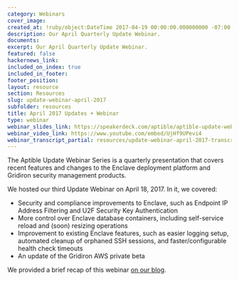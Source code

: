 ```yaml
---
category: Webinars
cover_image:
created_at: !ruby/object:DateTime 2017-04-19 00:00:00.000000000 -07:00
description: Our April Quarterly Update Webinar.
documents:
excerpt: Our April Quarterly Update Webinar.
featured: false
hackernews_link:
included_on_index: true
included_in_footer:
footer_position:
layout: resource
section: Resources
slug: update-webinar-april-2017
subfolder: resources
title: April 2017 Updates + Webinar
type: webinar
webinar_slides_link: https://speakerdeck.com/aptible/aptible-update-webinar-series-april-2017
webinar_video_link: https://www.youtube.com/embed/UjHf9UPevi4
webinar_transcript_partial: resources/update-webinar-april-2017-transcript
---
```


The Aptible Update Webinar Series is a quarterly presentation that covers recent features and changes to the Enclave deployment platform and Gridiron security management products.

We hosted our third Update Webinar on April 18, 2017. In it, we covered:

- Security and compliance improvements to Enclave, such as Endpoint IP Address Filtering and U2F Security Key Authentication
- More control over Enclave database containers, including self-service reload and (soon) resizing operations
- Improvement to existing Enclave features, such as easier logging setup, automated cleanup of orphaned SSH sessions, and faster/configurable health check timeouts
- An update of the Gridiron AWS private beta

We provided a brief recap of this webinar [on our blog](/blog/recap-aptible-april-2017-quarterly-product-update/).

